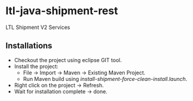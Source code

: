 # ltl-java-shipment-rest
LTL Shipment V2 Services

## Installations
- Checkout the project using eclipse GIT tool.
- Install the project:
    - File -> Import -> Maven -> Existing Maven Project.
    - Run Maven build using *install-shipment-force-clean-install.launch*.
- Right click on the project -> Refresh.
- Wait for installation complete -> done.
